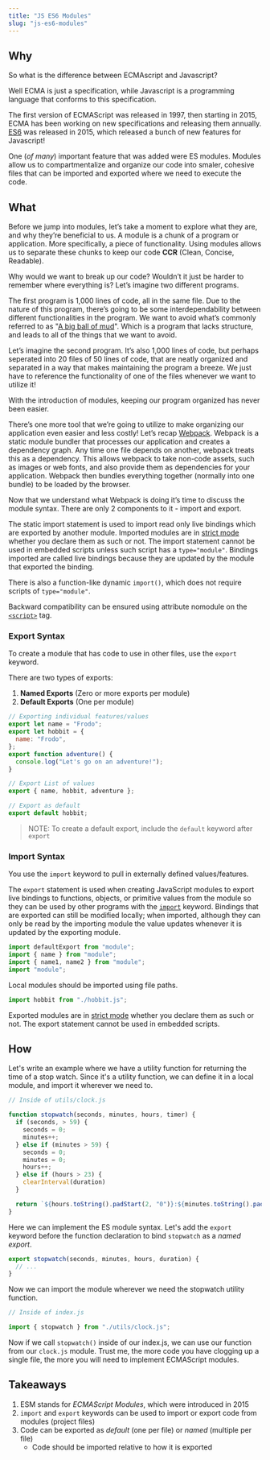 ```yaml
---
title: "JS ES6 Modules"
slug: "js-es6-modules"
---
```


<!-- Lecture Video

<video width="100%" height="auto" controls>
  <source src="https://vimeo.com/truecodersio/review/510436355/800fa41344" type="video/mp4" />
</video>

--- -->

## Why

So what is the difference between ECMAscript and Javascript?

Well ECMA is just a specification, while Javascript is a programming language that conforms to this specification.

The first version of ECMAScript was released in 1997, then starting in 2015, ECMA has been working on new specifications and releasing them annually. [ES6](https://exploringjs.com/es6/ch_overviews.html#ch_overviews) was released in 2015, which released a bunch of new features for Javascript!

One (_of many_) important feature that was added were ES modules. Modules allow us to compartmentalize and organize our code into smaler, cohesive files that can be imported and exported where we need to execute the code.

## What

Before we jump into modules, let’s take a moment to explore what they are, and why they’re beneficial to us. A module is a chunk of a program or application. More specifically, a piece of functionality. Using modules allows us to separate these chunks to keep our code **CCR** (Clean, Concise, Readable).

Why would we want to break up our code? Wouldn’t it just be harder to remember where everything is? Let’s imagine two different programs.

The first program is 1,000 lines of code, all in the same file. Due to the nature of this program, there’s going to be some interdependability between different functionalities in the program. We want to avoid what’s commonly referred to as "[A big ball of mud](https://en.wikipedia.org/wiki/Big_ball_of_mud)". Which is a program that lacks structure, and leads to all of the things that we want to avoid.

Let’s imagine the second program. It’s also 1,000 lines of code, but perhaps seperated into 20 files of 50 lines of code, that are neatly organized and separated in a way that makes maintaining the program a breeze. We just have to reference the functionality of one of the files whenever we want to utilize it!

With the introduction of modules, keeping our program organized has never been easier.

There’s one more tool that we’re going to utilize to make organizing our application even easier and less costly! Let’s recap [Webpack](https://webpack.js.org/concepts/). Webpack is a static module bundler that processes our application and creates a dependency graph. Any time one file depends on another, webpack treats this as a dependency. This allows webpack to take non-code assets, such as images or web fonts, and also provide them as dependencies for your application. Webpack then bundles everything together (normally into one bundle) to be loaded by the browser.

Now that we understand what Webpack is doing it’s time to discuss the module syntax. There are only 2 components to it - import and export.

The static import statement is used to import read only live bindings which are exported by another module. Imported modules are in [strict mode](https://developer.mozilla.org/en-US/docs/Web/JavaScript/Reference/Strict_mode) whether you declare them as such or not. The import statement cannot be used in embedded scripts unless such script has a `type="module"`. Bindings imported are called live bindings because they are updated by the module that exported the binding.

There is also a function-like dynamic `import()`, which does not require scripts of `type="module"`.

Backward compatibility can be ensured using attribute nomodule on the [`<script>`](https://developer.mozilla.org/en-US/docs/Web/HTML/Element/script) tag.

### Export Syntax

To create a module that has code to use in other files, use the `export` keyword.

There are two types of exports:

1. **Named Exports** (Zero or more exports per module)
2. **Default Exports** (One per module)

```js
// Exporting individual features/values
export let name = "Frodo";
export let hobbit = {
  name: "Frodo",
};
export function adventure() {
  console.log("Let's go on an adventure!");
}

// Export List of values
export { name, hobbit, adventure };

// Export as default
export default hobbit;
```

> NOTE: To create a default export, include the `default` keyword after `export`

### Import Syntax

You use the `import` keyword to pull in externally defined values/features.

The `export` statement is used when creating JavaScript modules to export live bindings to functions, objects, or primitive values from the module so they can be used by other programs with the [`import`](https://developer.mozilla.org/en-US/docs/Web/JavaScript/Reference/Statements/import) keyword. Bindings that are exported can still be modified locally; when imported, although they can only be read by the importing module the value updates whenever it is updated by the exporting module.

```js
import defaultExport from "module";
import { name } from "module";
import { name1, name2 } from "module";
import "module";
```

Local modules should be imported using file paths.

```js
import hobbit from "./hobbit.js";
```

Exported modules are in [strict mode](https://developer.mozilla.org/en-US/docs/Web/JavaScript/Reference/Strict_mode) whether you declare them as such or not. The export statement cannot be used in embedded scripts.

## How

Let's write an example where we have a utility function for returning the time of a stop watch. Since it's a utility function, we can define it in a local module, and import it wherever we need to.

```js
// Inside of utils/clock.js

function stopwatch(seconds, minutes, hours, timer) {
  if (seconds, > 59) {
    seconds = 0;
    minutes++;
  } else if (minutes > 59) {
    seconds = 0;
    minutes = 0;
    hours++;
  } else if (hours > 23) {
    clearInterval(duration)
  }

  return `${hours.toString().padStart(2, "0")}:${minutes.toString().padStart(2, "0")}:${seconds.toString().padStart(2, "0")}`;
}
```

Here we can implement the ES module syntax. Let's add the `export` keyword before the function declaration to bind `stopwatch` as a _named export_.

```js
export stopwatch(seconds, minutes, hours, duration) {
  // ...
}
```

Now we can import the module wherever we need the stopwatch utility function.

```js
// Inside of index.js

import { stopwatch } from "./utils/clock.js";
```

Now if we call `stopwatch()` inside of our index.js, we can use our function from our `clock.js` module. Trust me, the more code you have clogging up a single file, the more you will need to implement ECMAScript modules.

## Takeaways

1. ESM stands for _ECMAScript Modules_, which were introduced in 2015
2. `import` and `export` keywords can be used to import or export code from modules (project files)
3. Code can be exported as _default_ (one per file) or _named_ (multiple per file)
   - Code should be imported relative to how it is exported
